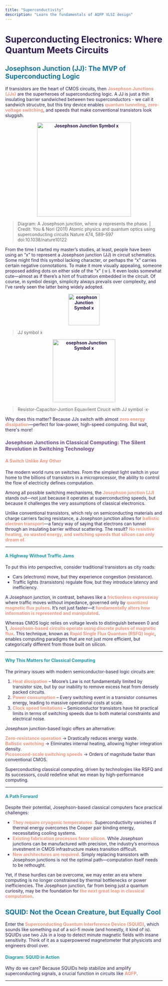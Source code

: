 ```yaml
---
title: "Superconductivity"
description: "Learn the fundamentals of AQFP VLSI design"
---
```

<style>
    body {color: #2f1a4c!important}
    h2 { color:rgb(20, 115, 152) !important; }
    h3 { color: #744e90 !important; }
    h4, h5 { color: #2597a6 !important; }
    strong { color: #ec9884; }
</style>

# Superconducting Electronics: Where Quantum Meets Circuits
## Josephson Junction (JJ): The MVP of Superconducting Logic

If transistors are the heart of CMOS circuits, then **Josephson Junctions (JJs)** are the superheroes of superconducting logic. A JJ is just a thin insulating barrier sandwiched between two superconductors - we call it sandwich strucutre, but this tiny device enables **quantum tunneling**, **zero-voltage switching**, and speeds that make conventional transistors look sluggish. 
    

<p style="text-align: center; font-weight: bold;"><img src="/adhd/assets/Josephson-junction.jpg" alt="Josephson Junction Symbol x" width="300"></p> 

>Diagram: A Josephson junction, where φ represents the phase. | Credit: You & Nori (2011) Atomic physics and quantum optics using superconducting circuits Nature 474, 589–597 doi:10.1038/nature10122

 From the time I started my master’s studies, at least, people have been using an “x” to represent a Josephson junction (JJ) in circuit schematics. Some might find this symbol lacking character, or perhaps the “x” carries certain negative connotations. To make it more visually appealing, someone proposed adding dots on either side of the “x” (⋅x⋅). It even looks somewhat cute—almost as if there’s a hint of frustration embedded in the circuit. Of course, in symbol design, simplicity always prevails over complexity, and I’ve rarely seen the latter being widely adopted.


<p style="text-align: center; font-weight: bold;"><img src="/adhd/assets/Josephson_junction_symbol.png" alt="osephson Junction Symbol x" width="100"></p> 

>JJ symbol x  

<p style="text-align: center; font-weight: bold;"><img src="/adhd/assets/Equivalent-circuit-of-current-biased-Josephson-junction-From-left-to-right-the-new_W640.jpg" alt="osephson Junction Symbol x" width="200"></p>


>Resistor-Capacitor-Juntion Equavilent Cirucit with JJ symbol ⋅x⋅

Why does this matter? Because JJs switch with almost **zero energy dissipation**—perfect for low-power, high-speed computing. But wait, there's more!

### Josephson Junctions in Classical Computing: The Silent Revolution in Switching Technology

#### **A Switch Unlike Any Other**
The modern world runs on switches. From the simplest light switch in your home to the billions of transistors in a microprocessor, the ability to control the flow of electricity defines computation. 

Among all possible switching mechanisms, the **Josephson junction (JJ)** stands out—not just because it operates at superconducting speeds, but because it challenges the very assumptions of classical electronics.

Unlike conventional transistors, which rely on semiconducting materials and charge carriers facing resistance, a Josephson junction allows for **ballistic electron transport**—a fancy way of saying that electrons can tunnel through an insulating barrier without scattering. The result? **No resistive heating, no wasted energy, and switching speeds that silicon can only dream of.**

---

#### A Highway Without Traffic Jams
To put this into perspective, consider traditional transistors as city roads:
- Cars (electrons) move, but they experience congestion (resistance).
- Traffic lights (transistors) regulate flow, but they introduce latency and inefficiency.

A Josephson junction, in contrast, behaves like a **frictionless expressway** where traffic moves without impedance, governed only by **quantized magnetic flux pulses**. It’s not just faster—it **fundamentally alters how information is represented and manipulated**.

Whereas CMOS logic relies on voltage levels to distinguish between 0 and 1, **Josephson-based circuits operate using discrete pulses of magnetic flux**. This technique, known as **Rapid Single Flux Quantum (RSFQ) logic**, enables computing paradigms that are not just more efficient, but categorically different from those built on silicon.

---

#### Why This Matters for Classical Computing
The primary issues with modern semiconductor-based logic circuits are:
1. **Heat dissipation** – Moore’s Law is not fundamentally limited by transistor size, but by our inability to remove excess heat from densely packed circuits.
2. **Power consumption** – Every switching event in a transistor consumes energy, leading to massive operational costs at scale.
3. **Clock speed limitations** – Semiconductor transistors have hit practical limits in terms of switching speeds due to both material constraints and electrical noise.

Josephson junction-based logic offers an alternative:

 **Zero-resistance operation** → Drastically reduces energy waste.  
 **Ballistic switching** → Eliminates internal heating, allowing higher integration density.  
 **Picosecond-scale switching speeds** → Orders of magnitude faster than conventional CMOS.  

Superconducting classical computing, driven by technologies like RSFQ and its successors, could redefine what we mean by high-performance computing.

---

#### A Path Forward
Despite their potential, Josephson-based classical computers face practical challenges:
- **They require cryogenic temperatures.** Superconductivity vanishes if thermal energy overcomes the Cooper pair binding energy, necessitating cooling systems.
- **Existing fabrication processes favor silicon.** While Josephson junctions can be manufactured with precision, the industry’s enormous investment in CMOS infrastructure makes transition difficult.
- **New architectures are required.** Simply replacing transistors with Josephson junctions is not the optimal path—computation itself needs to be rethought.

Yet, if these hurdles can be overcome, we may enter an era where computing is no longer constrained by thermal bottlenecks or power inefficiencies. The Josephson junction, far from being just a quantum curiosity, may be the foundation for **the next great leap in classical computation**.

## SQUID: Not the Ocean Creature, but Equally Cool

Enter the **Superconducting Quantum Interference Device (SQUID)**, which sounds like something out of a sci-fi movie (and honestly, it kind of is). SQUIDs use two JJs in a loop to detect minute magnetic fields with insane sensitivity. Think of it as a superpowered magnetometer that physicists and engineers drool over.

#### Diagram: SQUID in Action


Why do we care? Because SQUIDs help stabilize and amplify superconducting signals, a crucial function in circuits like **AQFP**.

---